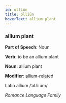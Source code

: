 ```yaml
---
id: olliün
title: olliün
hoverText: allium plant
---
```


### allium plant

**Part of Speech**: Noun

**Verb**: to be an allium plant

**Noun**: allium plant

**Modifier**: allium-related

Latin allium /ˈal.li.um/

*Romance Language Family*